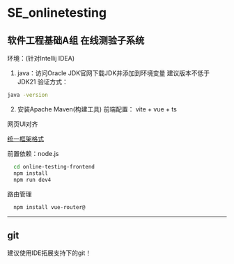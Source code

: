 # SE_onlinetesting
## 软件工程基础A组 在线测验子系统
环境：(针对Intellij IDEA)
1. java：访问Oracle JDK官网下载JDK并添加到环境变量 建议版本不低于JDK21 验证方式：
```bash
java -version 
```
2. 安装Apache Maven(构建工具)
前端配置： 
vite + vue + ts

网页UI对齐

[统一框架格式](https://chhhhhzh.github.io/SE_project_front/])

前置依赖：node.js
```bash
  cd online-testing-frontend
  npm install
  npm run dev4
```
路由管理
```bash
  npm install vue-router@
```
---
## git
建议使用IDE拓展支持下的git！